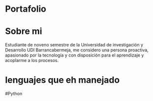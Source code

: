 # Portafolio

# Sobre mi

Estudiante de noveno semestre de la Universidad de investigación y Desarrollo UDI
Barrancabermeja, me considero una persona proactiva, apasionado por la tecnología y con
disposición para el aprendizaje y acoplarme a los procesos.

# lenguajes que eh manejado
#Python
